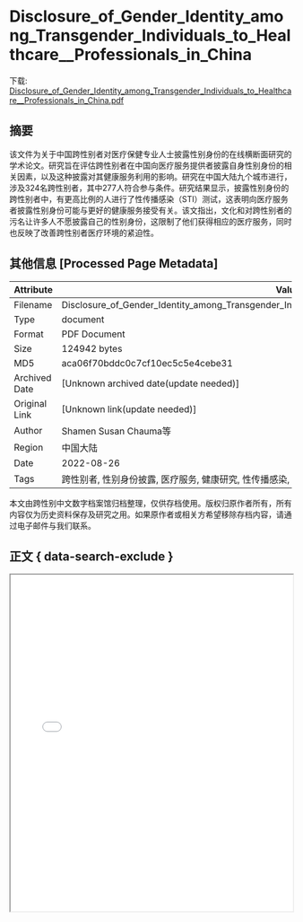 # Disclosure_of_Gender_Identity_among_Transgender_Individuals_to_Healthcare__Professionals_in_China

<!-- tcd_download_link -->
下载: [Disclosure_of_Gender_Identity_among_Transgender_Individuals_to_Healthcare__Professionals_in_China.pdf](Disclosure_of_Gender_Identity_among_Transgender_Individuals_to_Healthcare__Professionals_in_China.pdf)
<!-- tcd_download_link_end -->

## 摘要

<!-- tcd_abstract -->
该文件为关于中国跨性别者对医疗保健专业人士披露性别身份的在线横断面研究的学术论文。研究旨在评估跨性别者在中国向医疗服务提供者披露自身性别身份的相关因素，以及这种披露对其健康服务利用的影响。研究在中国大陆九个城市进行，涉及324名跨性别者，其中277人符合参与条件。研究结果显示，披露性别身份的跨性别者中，有更高比例的人进行了性传播感染（STI）测试，这表明向医疗服务者披露性别身份可能与更好的健康服务接受有关。该文指出，文化和对跨性别者的污名让许多人不愿披露自己的性别身份，这限制了他们获得相应的医疗服务，同时也反映了改善跨性别者医疗环境的紧迫性。

<!-- tcd_abstract_end -->

## 其他信息 [Processed Page Metadata]

| Attribute       | Value                                  |
|-----------------|----------------------------------------|
| Filename        | Disclosure_of_Gender_Identity_among_Transgender_Individuals_to_Healthcare__Professionals_in_China.pdf                             |
| Type            | document                                 |
| Format          | PDF Document                               |
| Size            | 124942 bytes                           |
| MD5             | aca06f70bddc0c7cf10ec5c5e4cebe31                                  |
| Archived Date   | [Unknown archived date(update needed)]                             |
| Original Link   | [Unknown link(update needed)]                         |
| Author          | Shamen Susan Chauma等                               |
| Region          | 中国大陆                               |
| Date            | 2022-08-26                                 |
| Tags            | 跨性别者, 性别身份披露, 医疗服务, 健康研究, 性传播感染, 社会污名, 跨性别医疗环境                                 |

本文由跨性别中文数字档案馆归档整理，仅供存档使用。版权归原作者所有，所有内容仅为历史资料保存及研究之用。如果原作者或相关方希望移除存档内容，请通过电子邮件与我们联系。

## 正文 { data-search-exclude }

<!-- tcd_main_text -->
<iframe src="../Disclosure_of_Gender_Identity_among_Transgender_Individuals_to_Healthcare__Professionals_in_China.pdf" width="100%" height="600px">
    <p>无法显示PDF，请下载查看。</p>
</iframe>
<!-- tcd_main_text_end -->

